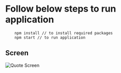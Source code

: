 
# Follow below steps to run application
```
    npm install // to install required packages
    npm start // to run application
```

## Screen
<img src="/public/screenshot.png" alt="Quote Screen"/>